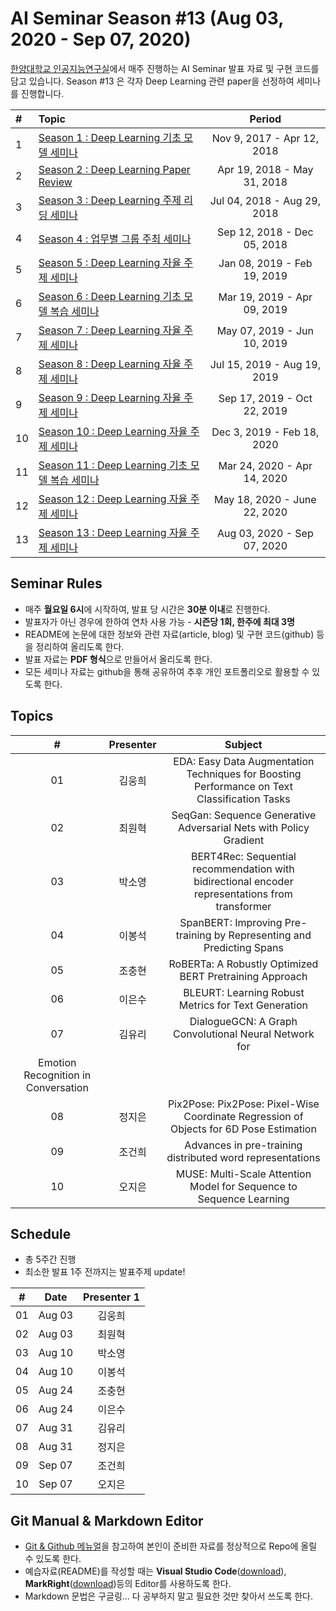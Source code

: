# AI Seminar Season #13 (Aug 03, 2020 - Sep 07, 2020)
[한양대학교 인공지능연구실](http://ai.hanyang.ac.kr/)에서 매주 진행하는 AI Seminar 발표 자료 및 구현 코드를 담고 있습니다. Season #13 은 각자 Deep Learning 관련 paper을 선정하여 세미나를 진행합니다.


|#  | Topic                                  | Period |
|:--|:---------------------------------------|:---------------:|
|1  | [Season 1 : Deep Learning 기초 모델 세미나](https://github.com/roomylee/deep-learning-seminar/tree/master/season_01) | Nov 9, 2017 - Apr 12, 2018|
|2  | [Season 2 : Deep Learning Paper Review](https://github.com/roomylee/deep-learning-seminar/tree/master/season_02) | Apr 19, 2018 - May 31, 2018 |
|3  | [Season 3 : Deep Learning 주제 리딩 세미나](https://github.com/roomylee/deep-learning-seminar/tree/master/season_03) | Jul 04, 2018 - Aug 29, 2018 |
|4  | [Season 4 : 업무별 그룹 주최 세미나](https://github.com/roomylee/deep-learning-seminar/tree/master/season_04) |  Sep 12, 2018 - Dec 05, 2018 |
|5  | [Season 5 : Deep Learning 자율 주제 세미나](https://github.com/roomylee/deep-learning-seminar/tree/master/season_05) |  Jan 08, 2019 - Feb 19, 2019 |
|6  | [Season 6 : Deep Learning 기초 모델 복습 세미나](https://github.com/roomylee/deep-learning-seminar/tree/master/season_06) |  Mar 19, 2019 - Apr 09, 2019 |
|7  | [Season 7 : Deep Learning 자율 주제 세미나](https://github.com/roomylee/deep-learning-seminar/tree/master/season_07) |  May 07, 2019 - Jun 10, 2019 |
|8  | [Season 8 : Deep Learning 자율 주제 세미나](https://github.com/roomylee/deep-learning-seminar/tree/master/season_08) |  Jul 15, 2019 - Aug 19, 2019 |
|9  | [Season 9 : Deep Learning 자율 주제 세미나](https://github.com/roomylee/deep-learning-seminar/tree/master/season_09) |  Sep 17, 2019 - Oct 22, 2019 |
|10 | [Season 10 : Deep Learning 자율 주제 세미나](https://github.com/roomylee/deep-learning-seminar/tree/master/season_10) | Dec 3, 2019 - Feb 18, 2020 |
|11 | [Season 11 : Deep Learning 기초 모델 복습 세미나](https://github.com/roomylee/deep-learning-seminar/tree/master/season_11) | Mar 24, 2020 - Apr 14, 2020 |
|12 | [Season 12 : Deep Learning 자율 주제 세미나](https://github.com/roomylee/deep-learning-seminar/tree/master/season_12) | May 18, 2020 - June 22, 2020 |
|13 | [Season 13 : Deep Learning 자율 주제 세미나](https://github.com/HYU-AILAB/ai-seminar) | Aug 03, 2020 - Sep 07, 2020 |

## Seminar Rules
* 매주 **월요일 6시**에 시작하여, 발표 당 시간은 **30분 이내**로 진행한다.
* 발표자가 아닌 경우에 한하여 연차 사용 가능 - **시즌당 1회, 한주에 최대 3명**
* README에 논문에 대한 정보와 관련 자료(article, blog) 및 구현 코드(github) 등을 정리하여 올리도록 한다.
* 발표 자료는 **PDF 형식**으로 만들어서 올리도록 한다.
* 모든 세미나 자료는 github을 통해 공유하여 추후 개인 포트폴리오로 활용할 수 있도록 한다.

## Topics
| #  | Presenter | Subject |
|:--:|:---------:|:-------:|
| 01 |  김웅희  | EDA: Easy Data Augmentation Techniques for Boosting Performance on Text Classification Tasks |
| 02 |  최원혁  | SeqGan: Sequence Generative Adversarial Nets with Policy Gradient |
| 03 |  박소영  | BERT4Rec: Sequential recommendation with bidirectional encoder representations from transformer |
| 04 |  이봉석  | SpanBERT: Improving Pre-training by Representing and Predicting Spans |
| 05 |  조충현  | RoBERTa: A Robustly Optimized BERT Pretraining Approach |
| 06 |  이은수  | BLEURT: Learning Robust Metrics for Text Generation |
| 07 |  김유리  | DialogueGCN: A Graph Convolutional Neural Network for
Emotion Recognition in Conversation |
| 08 |   정지은   | Pix2Pose: Pix2Pose: Pixel-Wise Coordinate Regression of Objects for 6D Pose Estimation |
| 09 | 조건희 | Advances in pre-training distributed word representations |
| 10 | 오지은 | MUSE: Multi-Scale Attention Model for Sequence to Sequence Learning |


## Schedule
* 총 5주간 진행
* 최소한 발표 1주 전까지는 발표주제 update!

| #  | Date         | Presenter 1 |
|:--:|:------------:|:-----------:|
| 01 | Aug 03 |   김웅희   |
|  02  | Aug 03 |   최원혁   |
|  03  | Aug 10 |   박소영   |
|  04  | Aug 10 |   이봉석   |
|  05  | Aug 24 |   조충현   |
|  06  | Aug 24 |   이은수   |
|  07  | Aug 31 | 김유리 |
| 08 | Aug 31 | 정지은 |
| 09 | Sep 07 | 조건희 |
| 10 | Sep 07 | 오지은 |

## Git Manual & Markdown Editor
* [Git & Github 메뉴얼](https://github.com/roomylee/deep-learning-seminar/blob/master/git%20%26%20github.pdf)을 참고하여 본인이 준비한 자료를 정상적으로 Repo에 올릴 수 있도록 한다.
* 예습자료(README)를 작성할 때는 **Visual Studio Code**([download](https://code.visualstudio.com/Download)), **MarkRight**([download](https://github.com/dvcrn/markright/releases/download/0.1.11/MarkRight_Windows64.exe))등의 Editor를 사용하도록 한다.
* Markdown 문법은 구글링... 다 공부하지 말고 필요한 것만 찾아서 쓰도록 한다.
